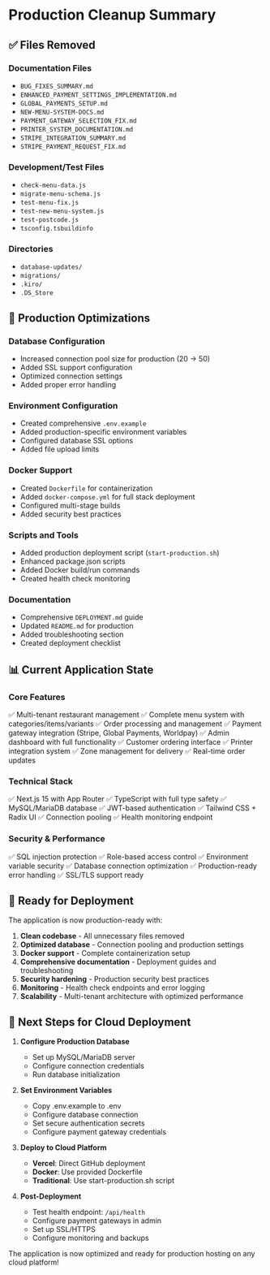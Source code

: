 # Production Cleanup Summary

## ✅ Files Removed

### Documentation Files
- `BUG_FIXES_SUMMARY.md`
- `ENHANCED_PAYMENT_SETTINGS_IMPLEMENTATION.md`
- `GLOBAL_PAYMENTS_SETUP.md`
- `NEW-MENU-SYSTEM-DOCS.md`
- `PAYMENT_GATEWAY_SELECTION_FIX.md`
- `PRINTER_SYSTEM_DOCUMENTATION.md`
- `STRIPE_INTEGRATION_SUMMARY.md`
- `STRIPE_PAYMENT_REQUEST_FIX.md`

### Development/Test Files
- `check-menu-data.js`
- `migrate-menu-schema.js`
- `test-menu-fix.js`
- `test-new-menu-system.js`
- `test-postcode.js`
- `tsconfig.tsbuildinfo`

### Directories
- `database-updates/`
- `migrations/`
- `.kiro/`
- `.DS_Store`

## 🔧 Production Optimizations

### Database Configuration
- Increased connection pool size for production (20 → 50)
- Added SSL support configuration
- Optimized connection settings
- Added proper error handling

### Environment Configuration
- Created comprehensive `.env.example`
- Added production-specific environment variables
- Configured database SSL options
- Added file upload limits

### Docker Support
- Created `Dockerfile` for containerization
- Added `docker-compose.yml` for full stack deployment
- Configured multi-stage builds
- Added security best practices

### Scripts and Tools
- Added production deployment script (`start-production.sh`)
- Enhanced package.json scripts
- Added Docker build/run commands
- Created health check monitoring

### Documentation
- Comprehensive `DEPLOYMENT.md` guide
- Updated `README.md` for production
- Added troubleshooting section
- Created deployment checklist

## 📊 Current Application State

### Core Features
✅ Multi-tenant restaurant management
✅ Complete menu system with categories/items/variants
✅ Order processing and management
✅ Payment gateway integration (Stripe, Global Payments, Worldpay)
✅ Admin dashboard with full functionality
✅ Customer ordering interface
✅ Printer integration system
✅ Zone management for delivery
✅ Real-time order updates

### Technical Stack
✅ Next.js 15 with App Router
✅ TypeScript with full type safety
✅ MySQL/MariaDB database
✅ JWT-based authentication
✅ Tailwind CSS + Radix UI
✅ Connection pooling
✅ Health monitoring endpoint

### Security & Performance
✅ SQL injection protection
✅ Role-based access control
✅ Environment variable security
✅ Database connection optimization
✅ Production-ready error handling
✅ SSL/TLS support ready

## 🚀 Ready for Deployment

The application is now production-ready with:

1. **Clean codebase** - All unnecessary files removed
2. **Optimized database** - Connection pooling and production settings
3. **Docker support** - Complete containerization setup
4. **Comprehensive documentation** - Deployment guides and troubleshooting
5. **Security hardening** - Production security best practices
6. **Monitoring** - Health check endpoints and error logging
7. **Scalability** - Multi-tenant architecture with optimized performance

## 📝 Next Steps for Cloud Deployment

1. **Configure Production Database**
   - Set up MySQL/MariaDB server
   - Configure connection credentials
   - Run database initialization

2. **Set Environment Variables**
   - Copy .env.example to .env
   - Configure database connection
   - Set secure authentication secrets
   - Configure payment gateway credentials

3. **Deploy to Cloud Platform**
   - **Vercel**: Direct GitHub deployment
   - **Docker**: Use provided Dockerfile
   - **Traditional**: Use start-production.sh script

4. **Post-Deployment**
   - Test health endpoint: `/api/health`
   - Configure payment gateways in admin
   - Set up SSL/HTTPS
   - Configure monitoring and backups

The application is now optimized and ready for production hosting on any cloud platform!
